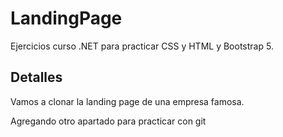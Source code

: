 # LandingPage
Ejercicios curso .NET para practicar CSS y HTML y Bootstrap 5.


## Detalles
Vamos a clonar la landing page de una empresa famosa.

Agregando otro apartado para practicar con git
